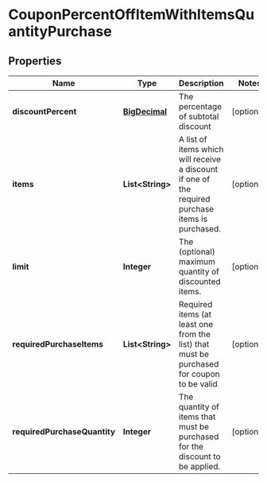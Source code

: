 
# CouponPercentOffItemWithItemsQuantityPurchase

## Properties
Name | Type | Description | Notes
------------ | ------------- | ------------- | -------------
**discountPercent** | [**BigDecimal**](BigDecimal.md) | The percentage of subtotal discount |  [optional]
**items** | **List&lt;String&gt;** | A list of items which will receive a discount if one of the required purchase items is purchased. |  [optional]
**limit** | **Integer** | The (optional) maximum quantity of discounted items. |  [optional]
**requiredPurchaseItems** | **List&lt;String&gt;** | Required items (at least one from the list) that must be purchased for coupon to be valid |  [optional]
**requiredPurchaseQuantity** | **Integer** | The quantity of items that must be purchased for the discount to be applied. |  [optional]



